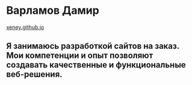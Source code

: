 # Варламов Дамир
[xeney.github.io](https://xeney.github.io)

## Я занимаюсь разработкой сайтов на заказ. Мои компетенции и опыт позволяют создавать качественные и функциональные веб-решения.
